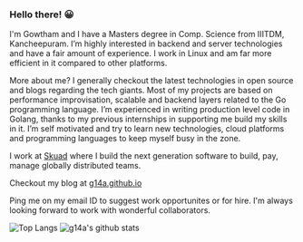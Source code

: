 ### Hello there! :grinning:

I'm Gowtham and I have a Masters degree in Comp. Science from IIITDM, Kancheepuram. I’m highly interested in backend and server technologies and have a fair amount of experience. I work in Linux and am far more efficient in it compared to other platforms.

More about me? I generally checkout the latest technologies in open source and blogs regarding the tech giants. Most of my projects are based on performance improvisation, scalable and backend layers related to the Go programming language. I’m experienced in writing production level code in Golang, thanks to my previous internships in supporting me build my skills in it. I’m self motivated and try to learn new technologies, cloud platforms and programming languages to keep myself busy in the zone.

I work at [Skuad](https://www.skuad.io/) where I build the next generation software to build, pay, manage globally distributed teams.

Checkout my blog at [g14a.github.io](https://g14a.github.io/)

Ping me on my email ID to suggest work opportunites or for hire. I'm always looking forward to work with wonderful collaborators.

![Top Langs](https://github-readme-stats.vercel.app/api/top-langs/?username=g14a&hide=html)
![g14a's github stats](https://github-readme-stats.vercel.app/api?username=g14a&show_icons=true)
